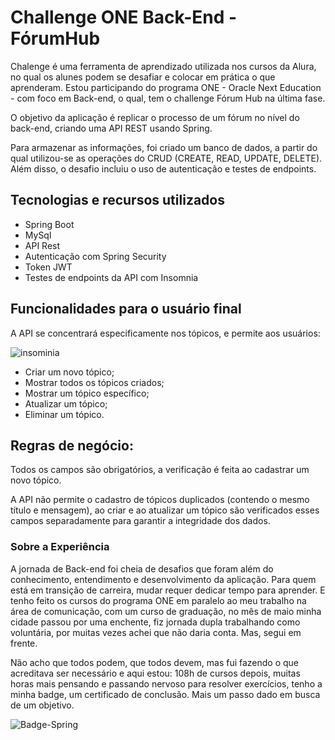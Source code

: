 <h1>Challenge ONE Back-End - FórumHub</h1>
<p>Chalenge é uma ferramenta de aprendizado utilizada nos cursos da Alura, no qual os alunes podem se desafiar e colocar em prática o que aprenderam. Estou participando do programa ONE - Oracle Next Education - com foco em Back-end, o qual, tem o challenge Fórum Hub na última fase.</p>
<p>O objetivo da aplicação é replicar o processo de um fórum no nível do back-end, criando uma API REST usando Spring.</p>
<p>Para armazenar as informações, foi criado um banco de dados, a partir do qual utilizou-se as operações do CRUD (CREATE, READ, UPDATE, DELETE). Além disso, o desafio incluiu o uso de autenticação e testes de endpoints.</p>

<h2>Tecnologias e recursos utilizados</h2>
<ul>
  <li>Spring Boot</li>
  <li>MySql</li>
  <li>API Rest</li>
  <li>Autenticação com Spring Security</li>
  <li>Token JWT</li>
  <li>Testes de endpoints da API com Insomnia</li>
</ul>

<h2>Funcionalidades para o usuário final</h2>
<p>A API se concentrará especificamente nos tópicos, e permite aos usuários:</p>

![insominia](https://github.com/daniela-mattos/challenge_forum_hub/assets/131220332/897ee435-33a7-4c22-b6bc-80045aafbe64)



<ul>
  <li>Criar um novo tópico;</li>
  <li>Mostrar todos os tópicos criados;</li>
  <li>Mostrar um tópico específico;</li>
  <li>Atualizar um tópico;</li>
  <li>Eliminar um tópico.</li>
</ul>

<h2>Regras de negócio:</h2>
<p>Todos os campos são obrigatórios, a verificação é feita ao cadastrar um novo tópico.</p>
<p>A API não permite o cadastro de tópicos duplicados (contendo o mesmo título e mensagem), ao criar e ao atualizar um tópico são verificados esses campos separadamente para garantir a integridade dos dados.</p>

<h3>Sobre a Experiência</h3>
<p>A jornada de Back-end foi cheia de desafios que foram além do conhecimento, entendimento e desenvolvimento da aplicação. Para quem está em transição de carreira, mudar requer dedicar tempo para aprender. E tenho feito os cursos do programa ONE em paralelo ao meu trabalho na área de comunicação, com um curso de graduação, no mês de maio minha cidade passou por uma enchente, fiz jornada dupla trabalhando como voluntária, por muitas vezes achei que não daria conta. Mas, segui em frente. </p>
<p>Não acho que todos podem, que todos devem, mas fui fazendo o que acreditava ser necessário e aqui estou: 108h de cursos depois, muitas horas mais pensando e passando nervoso para resolver exercícios, tenho a minha badge, um certificado de conclusão. Mais um passo dado em busca de um objetivo.</p>


![Badge-Spring](https://github.com/daniela-mattos/challenge_forum_hub/assets/131220332/8c4b41b1-0d90-4eec-8cf2-141fa07cdc9d)
